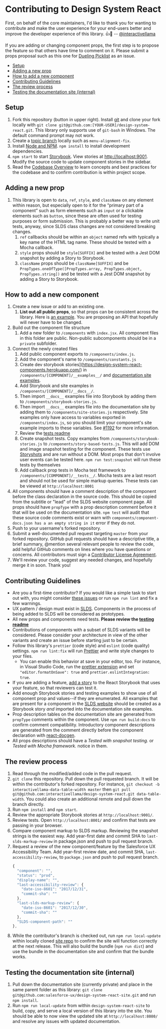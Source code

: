 # Contributing to Design System React

First, on behalf of the core maintainers, I'd like to thank you for wanting to contribute and make the user experience for your end-users better and improve the developer experience of this library. :+1::tada: -- [@interactivellama](https://github.com/interactivellama/)

If you are adding or changing component props, the first step is to propose the feature so that others have time to comment on it. Please submit a props proposal such as this one for [Dueling Picklist](https://github.com/salesforce/design-system-react/issues/1667) as an issue.

<!-- START doctoc generated TOC please keep comment here to allow auto update -->

<!-- DON'T EDIT THIS SECTION, INSTEAD RE-RUN doctoc TO UPDATE -->

* [Setup](#setup)
* [Adding a new prop](#adding-a-new-prop)
* [How to add a new component](#how-to-add-a-new-component)
* [Contributing Guidelines](#contributing-guidelines)
* [The review process](#the-review-process)
* [Testing the documentation site (internal)](#testing-the-documentation-site-internal)

<!-- END doctoc generated TOC please keep comment here to allow auto update -->

## Setup

1. Fork this repository (button in upper right). Install [git](https://git-scm.com/) and clone your fork locally with `git clone git@github.com:[YOUR-USER]/design-system-react.git`. This library only supports use of `git-bash` in Windows. The default command prompt may not work.
1. Create a [topic branch](https://git-scm.com/book/en/v2/Git-Branching-Branching-Workflows) locally such as `menu-alignment-fix`.
1. Install [Node and NPM](https://nodejs.org/en/). `npm install` to install development dependencies.
1. `npm start` to start [Storybook](https://storybook.js.org/). View stories at [http://localhost:9001](http://localhost:9001). Modify the source code to update component stories in the sidebar.
1. Read the [Codebase Overview](docs/codebase-overview.md) to learn concepts and best practices for the codebase and to confirm contribution is within project scope.

## Adding a new prop

1. This library is open to `data`, `ref`, `style`, and `className` on any element within reason, but especially open to it for the “primary part of a component” such as form elements such as `input` or a clickable elements such as `button`, since these are often used for testing purposes or form submission. This is probably a better way to write unit tests, anyway, since SLDS class changes are not considered breaking changes.
   1. `ref` callbacks should be within an `object` named refs with typically a key name of the HTML tag name. These should be tested with a Mocha callback.
   1. `style` props should be `style[SUFFIX]` and be tested with a Jest DOM snapshot by adding a Story to Storybook.
   1. `className` props should be `className[SUFFIX]` and be `PropTypes.oneOfType([PropTypes.array, PropTypes.object, PropTypes.string])` and be tested with a Jest DOM snapshot by adding a Story to Storybook.

## How to add a new component

1. Create a new issue or add to an existing one.
   1. **List out all public props**, so that props can be consistent across the library. Here is [an example](https://github.com/salesforce/design-system-react/issues/1667). You are proposing an API that hopefully will never have to be changed.
1. Build out the component file structure
   1. Add a new folder to `/components` with `index.jsx`. All component files in this folder are public. Non-public subcomponents should be in a `private` subfolder.
1. Connect the newly created files
   1. Add public component exports to `/components/index.js`.
   1. Add the component's name to `/components/constants.js`
   1. Create dev storybook stories](https://design-system-react-components.herokuapp.com/) in `/components/[COMPONENT]/__examples__/` and [documentation site examples](https://react.lightningdesignsystem.com/).
   1. Add Storybook and site examples in `/components/[COMPONENT]/__docs__/`.
   1. Then import `__docs__` examples file into Storybook by adding them to `/components/storybook-stories.js`.
   1. Then import `__docs__` examples file into the documentation site by adding them to `/components/site-stories.js` respectively. Site examples only have access to variables exported in `/components/index.js`, so you should limit your component's site example imports to these variables. See [#1192](https://github.com/salesforce/design-system-react/issues/1192) for more information.
   1. Review the [tests readme](/tests/README.md)
   1. Create snapshot tests. Copy examples from `/components/storybook-stories.js` to `/components/story-based-tests.js`. This will add DOM and image snapshot testing for the component. These tests use [Storyshots](https://github.com/storybooks/storybook/tree/master/addons/storyshots) and are run without a DOM. Most props that don't involve user events can be tested here. `npm run test:snapshot` will run these tests by themselves
   1. Add callback prop tests in Mocha test framework to `/components/[COMPONENT]/__tests__/`. Mocha tests are a last resort and should not be used for simple markup queries. These tests can be viewed at `http://localhost:8001`
1. All components should have a comment description of the component before the class declaration in the source code. This should be copied from the subtitle or "lead" of the SLDS website component page. All props should have `propType` with a prop description comment before it that will be used on the documentation site. `npm test` will audit that these source code comments exist or warn with `components/component-docs.json has a an empty string in it` error if they do not.
1. Push to your username's forked repository.
1. Submit a well-documented pull request targeting `master` from your forked repository. GitHub pull requests should have a descriptive title, a brief summary, @mention several relevant people to review the code, add helpful GitHub comments on lines where you have questions or concerns. All contributors must sign a [Contributor License Agreement](https://cla.salesforce.com/sign-cla).
1. We'll review your code, suggest any needed changes, and hopefully merge it in soon. Thank you!

## Contributing Guidelines

* Are you a first-time contributor? If you would like a simple task to start out with, you might consider [these issues](https://deepscan.io/dashboard/#view=project&pid=1475&bid=4666&subview=issues) or run `npm run lint` and fix a few warnings.
* UX pattern / design must exist in [SLDS](https://www.lightningdesignsystem.com/). Components in the process of being added to SLDS will be considered as prototypes.
* All new props and components need tests. **Please review the [testing readme](/tests/README.md)**
* Contributions of components with a subset of SLDS variants will be considered. Please consider your architecture in view of the other variants and create an issue before starting just to be certain.
* Follow this library's `prettier` (code style) and `eslint` (code quality) settings. `npm run lint:fix` will run [Prettier](https://prettier.io/) and write style changes to your files.
  * You can enable this behavior at save in your editor, too. For instance, in Visual Studio Code, run the [prettier extension](https://marketplace.visualstudio.com/items?itemName=esbenp.prettier-vscode) and set `"editor.formatOnSave": true` and `prettier.eslintIntegration: true`.
* If you are adding a feature, [add a story](https://storybook.js.org/basics/writing-stories/) to the React Storybook that uses your feature, so that reviewers can test it.
* Add enough Storybook stories and testing examples to show use of all component prop and values--if they are enumerated. All examples that are present for a component in the [SLDS website](https://www.lightningdesignsystem.com/) should be created as a Storybook story _and_ imported into the documentation site examples.
* Prop description tables on the documentation site are generated from `propType` comments within the component. Use `npm run build:docs` to confirm comment compatibility. Introductory component descriptions are generated from the comment directly before the component declaration with [react-docgen](https://github.com/reactjs/react-docgen).
* All props descriptions should have a _Tested with snapshot testing._ or _Tested with Mocha framework._ notice in them.

## The review process

1. Read through the modified/added code in the pull request.
1. `git clone` this repository. Pull down the pull requested branch. It will be within the contributor's forked repository. For instance, `git checkout -b interactivellama-data-table-width master` then `git pull git@github.com:interactivellama/design-system-react.git data-table-width`. You could also create an additional remote and pull down the branch directly.
1. Run `npm install` and `npm start`.
1. Review the appropriate Storybook stories at `http://localhost:9001/`.
1. Review tests. Open `http://localhost:8001/` and confirm that tests are passing in your browser.
1. Compare component markup to SLDS markup. Reviewing the snapshot strings is the easiest way. Add year-first date and commit SHA to `last-slds-markup-review` in package.json and push to pull request branch.
1. Request a review of the new component/feature by the Salesforce UX Accessibility Team. Add year-first review date, and commit SHA, `last-accessibility-review`, to `package.json` and push to pull request branch.
   ```js
   {
     "component": "",
     "status": "prod",
     "display-name": "",
     "last-accessibility-review": {
       "date-iso-8601": "2017/12/31",
       "commit-sha": ""
     },
     "last-slds-markup-review": {
       "date-iso-8601": "2017/12/30",
       "commit-sha": ""
     },
     "SLDS-component-path": ""
   },
   ```
1. While the contributor's branch is checked out, run `npm run local-update` within locally cloned [site repo](https://github.com/salesforce-ux/design-system-react-site) to confirm the site will function correctly at the next release. This will also build the bundle (`npm run dist`) and use the bundle in the documentation site and confirm that the bundle works.

## Testing the documentation site (internal)

1. Pull down the documentation site (currently private) and place in the same parent folder as this library: `git clone git@github.com:salesforce-ux/design-system-react-site.git` and run `npm install`.
1. Run `npm run local-update` from within `design-system-react-site` to build, copy, and serve a local version of this library into the site. You should be able to now view the updated site at `http://localhost:8080/` and resolve any issues with updated documentation.
